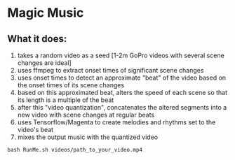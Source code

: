 # Magic Music

## What it does:

1. takes a random video as a seed [1-2m GoPro videos with several scene changes are ideal]
2. uses ffmpeg to extract onset times of significant scene changes
3. uses onset times to detect an approximate "beat" of the video based on the onset times of its scene changes
4. based on this approximated beat, alters the speed of each scene so that its length is a multiple of the beat
5. after this "video quantization", concatenates the altered segments into a new video with scene changes at regular beats
6. uses Tensorflow/Magenta to create melodies and rhythms set to the video's beat
7. mixes the output music with the quantized video

`bash RunMe.sh videos/path_to_your_video.mp4`

